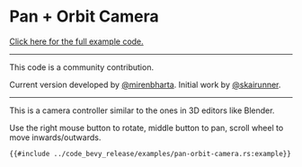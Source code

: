 # Pan + Orbit Camera

[Click here for the full example code.](../code_bevy_release/examples/pan-orbit-camera.rs)

---

This code is a community contribution.

Current version developed by [@mirenbharta](https://github.com/bevy-cheatbook/bevy-cheatbook/pull/1). Initial work by [@skairunner](https://github.com/jamadazi/bevy-cookbook/pull/2).

---

This is a camera controller similar to the ones in 3D editors like Blender.

Use the right mouse button to rotate, middle button to pan, scroll wheel to move inwards/outwards.

```rust,no_run,noplayground
{{#include ../code_bevy_release/examples/pan-orbit-camera.rs:example}}
```
